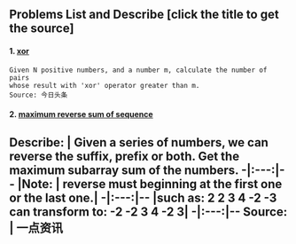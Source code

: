 ## Problems List and Describe [click the title to get the source]
#### 1. [xor](./xor.cc)
```
Given N positive numbers, and a number m, calculate the number of pairs
whose result with 'xor' operator greater than m.
Source: 今日头条
```
#### 2. [maximum reverse sum of sequence](./maximum_reverse_sum_of_sequence.cpp)
Describe: | Given a series of numbers, we can reverse the suffix, prefix or both. Get the maximum subarray sum of the numbers.
-|:---:|--
|Note: | reverse must beginning at the first one or the last one.|
-|:---:|--
|such as: 2 2 3 4 -2 -3 can transform to: -2 -2 3 4 -2 3|
-|:---:|--
Source: | 一点资讯
---
